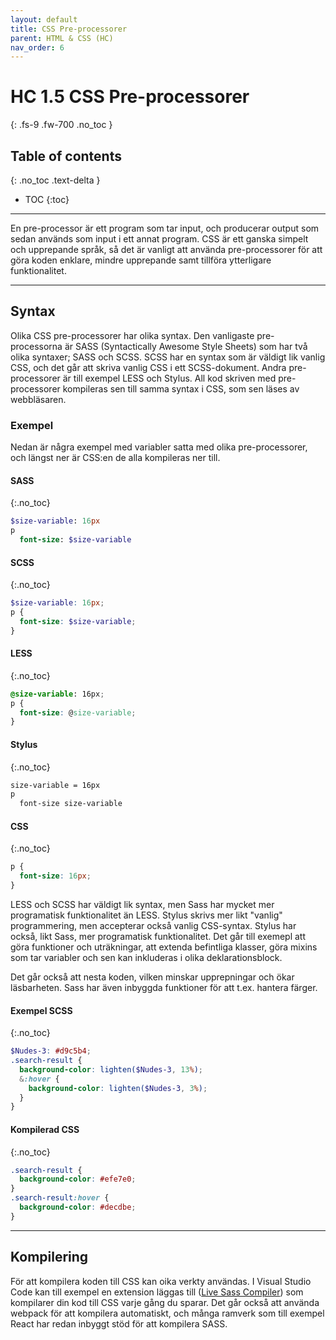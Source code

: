 ```yaml
---
layout: default
title: CSS Pre-processorer
parent: HTML & CSS (HC)
nav_order: 6
---
```


# HC 1.5 CSS Pre-processorer
{: .fs-9 .fw-700 .no_toc }

## Table of contents
{: .no_toc .text-delta }

- TOC
{:toc}

---

En pre-processor är ett program som tar input, och producerar output som sedan används som input i ett annat program. CSS är ett ganska simpelt och upprepande språk, så det är vanligt att använda pre-processorer för att göra koden enklare, mindre upprepande samt tillföra ytterligare funktionalitet.

---

## Syntax

Olika CSS pre-processorer har olika syntax. Den vanligaste pre-processorna är SASS (Syntactically Awesome Style Sheets) som har två olika syntaxer; SASS och SCSS. SCSS har en syntax som är väldigt lik vanlig CSS, och det går att skriva vanlig CSS i ett SCSS-dokument. Andra pre-processorer är till exempel LESS och Stylus. All kod skriven med pre-processorer kompileras sen till samma syntax i CSS, som sen läses av webbläsaren.

### Exempel

Nedan är några exempel med variabler satta med olika pre-processorer, och längst ner är CSS:en de alla kompileras ner till.

#### SASS
{:.no_toc}
```sass
$size-variable: 16px
p
  font-size: $size-variable
```

#### SCSS
{:.no_toc}
```scss
$size-variable: 16px;
p {
  font-size: $size-variable;
}
```

#### LESS
{:.no_toc}
```css
@size-variable: 16px;
p {
  font-size: @size-variable;
}
```

#### Stylus
{:.no_toc}
```css
size-variable = 16px
p
  font-size size-variable
```

#### CSS
{:.no_toc}
```css
p {
  font-size: 16px;
}
```

LESS och SCSS har väldigt lik syntax, men Sass har mycket mer programatisk funktionalitet än LESS. Stylus skrivs mer likt "vanlig" programmering, men accepterar också vanlig CSS-syntax. Stylus har också, likt Sass, mer programatisk funktionalitet. Det går till exemepl att göra funktioner och uträkningar, att extenda befintliga klasser, göra mixins som tar variabler och sen kan inkluderas i olika deklarationsblock.

Det går också att nesta koden, vilken minskar upprepningar och ökar läsbarheten. Sass har även inbyggda funktioner för att t.ex. hantera färger.

#### Exempel SCSS
{:.no_toc}
```scss
$Nudes-3: #d9c5b4;
.search-result {
  background-color: lighten($Nudes-3, 13%);
  &:hover {
    background-color: lighten($Nudes-3, 3%);
  }
}
```

#### Kompilerad CSS
{:.no_toc}
```css
.search-result {
  background-color: #efe7e0;
}
.search-result:hover {
  background-color: #decdbe;
}
```

---

## Kompilering

För att kompilera koden till CSS kan oika verkty användas. I Visual Studio Code kan till exempel en extension läggas till ([Live Sass Compiler](https://marketplace.visualstudio.com/items?itemName=ritwickdey.live-sass)) som kompilarer din kod till CSS varje gång du sparar. Det går också att använda webpack för att kompilera automatiskt, och många ramverk som till exempel React har redan inbyggt stöd för att kompilera SASS.